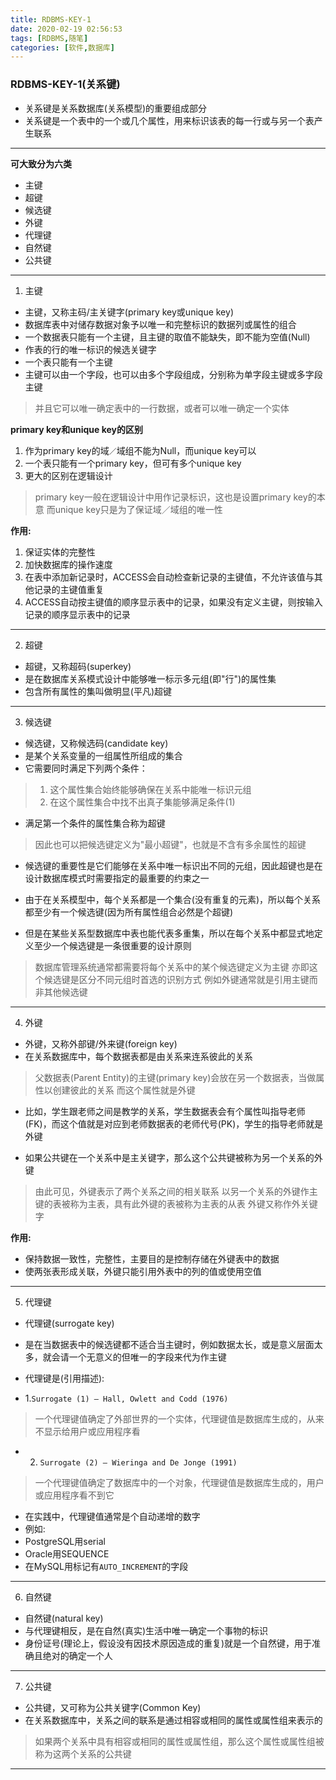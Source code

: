 ```yaml
---
title: RDBMS-KEY-1
date: 2020-02-19 02:56:53
tags: [RDBMS,随笔]
categories: [软件,数据库]
---
```


### RDBMS-KEY-1(关系键)

* 关系键是关系数据库(关系模型)的重要组成部分
* 关系键是一个表中的一个或几个属性，用来标识该表的每一行或与另一个表产生联系

---

**可大致分为六类**

* 主键
* 超键
* 候选键
* 外键
* 代理键
* 自然键
* 公共键

---

1. 主键

* 主键，又称主码/主关键字(primary key或unique key)
* 数据库表中对储存数据对象予以唯一和完整标识的数据列或属性的组合
* 一个数据表只能有一个主键，且主键的取值不能缺失，即不能为空值(Null)
* 作表的行的唯一标识的候选关键字
* 一个表只能有一个主键
* 主键可以由一个字段，也可以由多个字段组成，分别称为单字段主键或多字段主键
> 并且它可以唯一确定表中的一行数据，或者可以唯一确定一个实体

**primary key和unique key的区别**

1. 作为primary key的域`／`域组不能为Null，而unique key可以
2. 一个表只能有一个primary key，但可有多个unique key
3. 更大的区别在逻辑设计
> primary key一般在逻辑设计中用作记录标识，这也是设置primary key的本意
> 而unique key只是为了保证域／域组的唯一性

**作用:**

1. 保证实体的完整性
2. 加快数据库的操作速度
3. 在表中添加新记录时，ACCESS会自动检查新记录的主键值，不允许该值与其他记录的主键值重复
4. ACCESS自动按主键值的顺序显示表中的记录，如果没有定义主键，则按输入记录的顺序显示表中的记录

---

2. 超键

* 超键，又称超码(superkey)
* 是在数据库关系模式设计中能够唯一标示多元组(即"行")的属性集
* 包含所有属性的集叫做明显(平凡)超键

---

3. 候选键

* 候选键，又称候选码(candidate key)
* 是某个关系变量的一组属性所组成的集合
* 它需要同时满足下列两个条件：
> 1. 这个属性集合始终能够确保在关系中能唯一标识元组
> 2. 在这个属性集合中找不出真子集能够满足条件(1)
* 满足第一个条件的属性集合称为超键
> 因此也可以把候选键定义为"最小超键"，也就是不含有多余属性的超键
* 候选键的重要性是它们能够在关系中唯一标识出不同的元组，因此超键也是在设计数据库模式时需要指定的最重要的约束之一
* 由于在关系模型中，每个关系都是一个集合(没有重复的元素)，所以每个关系都至少有一个候选键(因为所有属性组合必然是个超键)

* 但是在某些关系型数据库中表也能代表多重集，所以在每个关系中都显式地定义至少一个候选键是一条很重要的设计原则
> 数据库管理系统通常都需要将每个关系中的某个候选键定义为主键
> 亦即这个候选键是区分不同元组时首选的识别方式
> 例如外键通常就是引用主键而非其他候选键

---

4. 外键

* 外键，又称外部键/外来键(foreign key)
* 在关系数据库中，每个数据表都是由关系来连系彼此的关系
> 父数据表(Parent Entity)的主键(primary key)会放在另一个数据表，当做属性以创建彼此的关系
> 而这个属性就是外键

* 比如，学生跟老师之间是教学的关系，学生数据表会有个属性叫指导老师(FK)，而这个值就是对应到老师数据表的老师代号(PK)，学生的指导老师就是外键

* 如果公共键在一个关系中是主关键字，那么这个公共键被称为另一个关系的外键
> 由此可见，外键表示了两个关系之间的相关联系
> 以另一个关系的外键作主键的表被称为主表，具有此外键的表被称为主表的从表
> 外键又称作外关键字

**作用:**
* 保持数据一致性，完整性，主要目的是控制存储在外键表中的数据
* 使两张表形成关联，外键只能引用外表中的列的值或使用空值

---

5. 代理键

* 代理键(surrogate key)
* 是在当数据表中的候选键都不适合当主键时，例如数据太长，或是意义层面太多，就会请一个无意义的但唯一的字段来代为作主键

* 代理键是(引用描述):
* 1.`Surrogate (1) – Hall, Owlett and Codd (1976)`
> 一个代理键值确定了外部世界的一个实体，代理键值是数据库生成的，从来不显示给用户或应用程序看
* 2. `Surrogate (2) – Wieringa and De Jonge (1991)`
> 一个代理键值确定了数据库中的一个对象，代理键值是数据库生成的，用户或应用程序看不到它

* 在实践中，代理键值通常是个自动递增的数字
* 例如:
* PostgreSQL用serial
* Oracle用SEQUENCE
* 在MySQL用标记有`AUTO_INCREMENT`的字段

---

6. 自然键

* 自然键(natural key)
* 与代理键相反，是在自然(真实)生活中唯一确定一个事物的标识
* 身份证号(理论上，假设没有因技术原因造成的重复)就是一个自然键，用于准确且绝对的确定一个人

---

7. 公共键

* 公共键，又可称为公共关键字(Common Key)
* 在关系数据库中，关系之间的联系是通过相容或相同的属性或属性组来表示的
> 如果两个关系中具有相容或相同的属性或属性组，那么这个属性或属性组被称为这两个关系的公共键

---
